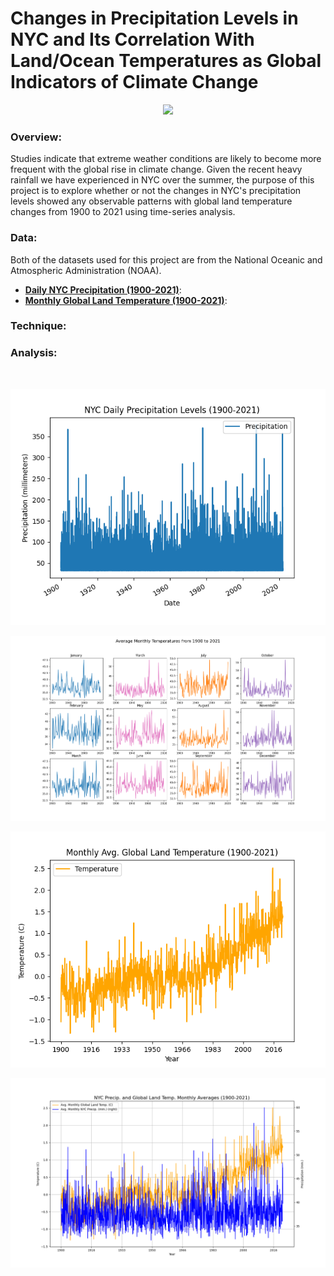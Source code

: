 # Changes in Precipitation Levels in NYC and Its Correlation With Land/Ocean Temperatures as Global Indicators of Climate Change
<p align="center">
  <img src="https://static01.nyt.com/images/2021/08/07/us/07xp-elsalandfall-2/07xp-elsalandfall-2-superJumbo.jpg" />
</p>

### Overview:
Studies indicate that extreme weather conditions are likely to become more frequent with the global rise in climate change. Given the recent heavy rainfall we have experienced in NYC over the summer, the purpose of this project is to explore whether or not the changes in NYC's precipitation levels showed any observable patterns with global land temperature changes from 1900 to 2021 using time-series analysis.


### Data:
Both of the datasets used for this project are from the National Oceanic and Atmospheric Administration (NOAA).
- **[Daily NYC Precipitation (1900-2021)](https://www.ncdc.noaa.gov/cdo-web/datasets/GHCND/stations/GHCND:USW00094728/detail)**:
- **[Monthly Global Land Temperature (1900-2021)](https://www.ncdc.noaa.gov/cag/global/time-series/globe/ocean/all/1/1900-2021)**:

### Technique:

### Analysis:

<img src="img/PRCP_Daily.png" class="img-responsive" alt=""> </div>


<p align="center">
  <img src="https://github.com/Saida0/Data-Science-Project/blob/main/PRCP_Daily.png" />
</p>


<p align="center">
  <img src="https://github.com/Saida0/Data-Science-Project/blob/main/PRCP_Monthly.png" />
</p>

<p align="center">
  <img src="https://github.com/Saida0/Data-Science-Project/blob/main/Land_Temp_Monthly.png" />
</p>

<p align="center">
  <img src="https://github.com/Saida0/Data-Science-Project/blob/main/Comparing_Monthly_PRCP_Land.png" />
</p>







